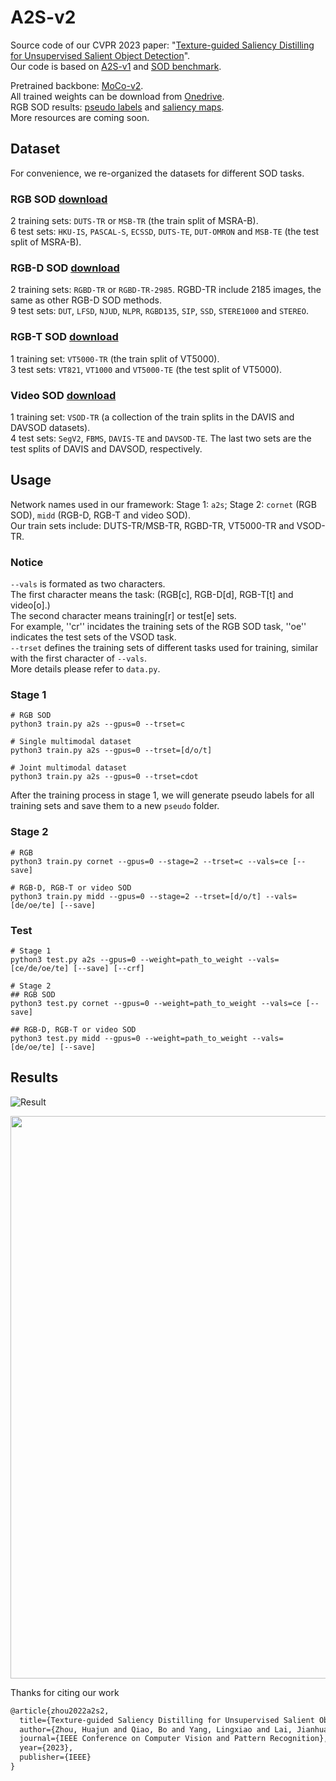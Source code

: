 # A2S-v2

Source code of our CVPR 2023 paper: "[Texture-guided Saliency Distilling for Unsupervised Salient Object Detection](https://arxiv.org/abs/2207.05921)".    
Our code is based on [A2S-v1](https://github.com/moothes/A2S-USOD) and [SOD benchmark](https://github.com/moothes/SALOD).

Pretrained backbone: [MoCo-v2](https://github.com/facebookresearch/moco).  
All trained weights can be download from [Onedrive](https://drive.google.com/drive/folders/1noB7bVjqJqFAYQubTLU_tyF6GkgLZT7z?usp=sharing).  
RGB SOD results: [pseudo labels](https://drive.google.com/drive/folders/1agLC1iNoONw008jaqEvfRalrBWFWIAL4?usp=sharing) and [saliency maps](https://drive.google.com/drive/folders/15YOcPQ5vzBqlk50DEEVuBXSo5YzqpT89?usp=sharing).  
More resources are coming soon.

 ## Dataset
 For convenience, we re-organized the datasets for different SOD tasks.  
 ### RGB SOD [download](https://drive.google.com/file/d/17X4SiSVuBmqkvQJe_ScVARKPM_vgvCOi/view?usp=sharing)
 2 training sets: ```DUTS-TR``` or ```MSB-TR``` (the train split of MSRA-B).  
 6 test sets: ```HKU-IS```, ```PASCAL-S```, ```ECSSD```, ```DUTS-TE```, ```DUT-OMRON``` and ```MSB-TE``` (the test split of MSRA-B).  
 ### RGB-D SOD [download](https://drive.google.com/file/d/1mvlkHBqpDal3Ce_gxqZWLzBg4QVWY64U/view?usp=sharing)
 2 training sets: ```RGBD-TR``` or ```RGBD-TR-2985```. RGBD-TR include 2185 images, the same as other RGB-D SOD methods.  
 9 test sets: ```DUT```, ```LFSD```, ```NJUD```, ```NLPR```, ```RGBD135```, ```SIP```, ```SSD```, ```STERE1000``` and ```STEREO```.  
 ### RGB-T SOD [download](https://drive.google.com/file/d/1W-jp9dzUJbWrF6PphKeVk8sLOUiuKT56/view?usp=sharing)
 1 training set: ```VT5000-TR``` (the train split of VT5000).  
 3 test sets: ```VT821```, ```VT1000``` and ```VT5000-TE``` (the test split of VT5000).  
 ### Video SOD [download](https://drive.google.com/file/d/1xDvoFflPdlhxR1WSEyrT3dBQLjWADujR/view?usp=sharing)
 1 training set: ```VSOD-TR``` (a collection of the train splits in the DAVIS and DAVSOD datasets).  
 4 test sets: ```SegV2```, ```FBMS```, ```DAVIS-TE``` and ```DAVSOD-TE```. The last two sets are the test splits of DAVIS and DAVSOD, respectively.  
 
 
 ## Usage
 Network names used in our framework: Stage 1: ```a2s```; Stage 2: ```cornet``` (RGB SOD), ```midd``` (RGB-D, RGB-T and video SOD).  
 Our train sets include: DUTS-TR/MSB-TR, RGBD-TR, VT5000-TR and VSOD-TR.
 
 ### Notice
 ```--vals``` is formated as two characters.   
 The first character means the task: (RGB[c], RGB-D[d], RGB-T[t] and video[o].)  
 The second character means training[r] or test[e] sets.  
 For example, ''cr'' incidates the training sets of the RGB SOD task, ''oe'' indicates the test sets of the VSOD task.   
 ```--trset``` defines the training sets of different tasks used for training, similar with the first character of ```--vals```.  
 More details please refer to ```data.py```.
 
 
 ### Stage 1
 ```
 # RGB SOD
 python3 train.py a2s --gpus=0 --trset=c
 
 # Single multimodal dataset
 python3 train.py a2s --gpus=0 --trset=[d/o/t]
 
 # Joint multimodal dataset
 python3 train.py a2s --gpus=0 --trset=cdot
 ```
 
 After the training process in stage 1, we will generate pseudo labels for all training sets and save them to a new ```pseudo``` folder.
 
 ### Stage 2
 ```
 # RGB
 python3 train.py cornet --gpus=0 --stage=2 --trset=c --vals=ce [--save]
 
 # RGB-D, RGB-T or video SOD
 python3 train.py midd --gpus=0 --stage=2 --trset=[d/o/t] --vals=[de/oe/te] [--save]
 ```
 
 ### Test
 ```
 # Stage 1
 python3 test.py a2s --gpus=0 --weight=path_to_weight --vals=[ce/de/oe/te] [--save] [--crf]
 
 # Stage 2
 ## RGB SOD
 python3 test.py cornet --gpus=0 --weight=path_to_weight --vals=ce [--save]
 
 ## RGB-D, RGB-T or video SOD
 python3 test.py midd --gpus=0 --weight=path_to_weight --vals=[de/oe/te] [--save]
 ```
 
 

## Results
![Result](https://github.com/moothes/A2S-v2/blob/main/rgb.PNG)
 
<div align=center>
<img src="https://github.com/moothes/A2S-v2/blob/main/mm.PNG", width=900>
</div>



Thanks for citing our work
```xml
@article{zhou2022a2s2,
  title={Texture-guided Saliency Distilling for Unsupervised Salient Object Detection},
  author={Zhou, Huajun and Qiao, Bo and Yang, Lingxiao and Lai, Jianhuang and Xie, Xiaohua},
  journal={IEEE Conference on Computer Vision and Pattern Recognition},
  year={2023},
  publisher={IEEE}
}
```

